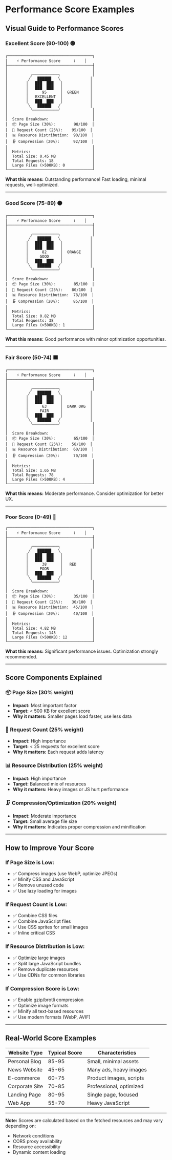 # Performance Score Examples

## Visual Guide to Performance Scores

### Excellent Score (90-100) 🟢
```
┌─────────────────────────────────────┐
│    ⚡ Performance Score      ℹ️    │
├─────────────────────────────────────┤
│                                     │
│          ╭───────────╮              │
│         ╱   ██████   ╲             │
│        │   ███  ███   │            │
│        │   ███  ███   │            │
│        │      95      │  GREEN     │
│        │   EXCELLENT  │            │
│        │   ███  ███   │            │
│         ╲   ██████   ╱             │
│          ╰───────────╯              │
│                                     │
│  Score Breakdown:                   │
│  📦 Page Size (30%):        98/100  │
│  🔢 Request Count (25%):    95/100  │
│  📊 Resource Distribution:  90/100  │
│  🗜️ Compression (20%):      92/100  │
│                                     │
│  Metrics:                           │
│  Total Size: 0.45 MB                │
│  Total Requests: 18                 │
│  Large Files (>500KB): 0            │
└─────────────────────────────────────┘
```
**What this means:** Outstanding performance! Fast loading, minimal requests, well-optimized.

---

### Good Score (75-89) 🟠
```
┌─────────────────────────────────────┐
│    ⚡ Performance Score      ℹ️    │
├─────────────────────────────────────┤
│                                     │
│          ╭───────────╮              │
│         ╱   ██████   ╲             │
│        │   ███  ███   │            │
│        │   ███  ███   │            │
│        │      82      │  ORANGE    │
│        │     GOOD     │            │
│        │   ███  ███   │            │
│         ╲   ██████   ╱             │
│          ╰───────────╯              │
│                                     │
│  Score Breakdown:                   │
│  📦 Page Size (30%):        85/100  │
│  🔢 Request Count (25%):    80/100  │
│  📊 Resource Distribution:  78/100  │
│  🗜️ Compression (20%):      85/100  │
│                                     │
│  Metrics:                           │
│  Total Size: 0.82 MB                │
│  Total Requests: 38                 │
│  Large Files (>500KB): 1            │
└─────────────────────────────────────┘
```
**What this means:** Good performance with minor optimization opportunities.

---

### Fair Score (50-74) 🟧
```
┌─────────────────────────────────────┐
│    ⚡ Performance Score      ℹ️    │
├─────────────────────────────────────┤
│                                     │
│          ╭───────────╮              │
│         ╱   ██████   ╲             │
│        │   ███  ███   │            │
│        │   ███  ███   │            │
│        │      63      │  DARK ORG  │
│        │     FAIR     │            │
│        │   ███  ███   │            │
│         ╲   ██████   ╱             │
│          ╰───────────╯              │
│                                     │
│  Score Breakdown:                   │
│  📦 Page Size (30%):        65/100  │
│  🔢 Request Count (25%):    58/100  │
│  📊 Resource Distribution:  60/100  │
│  🗜️ Compression (20%):      70/100  │
│                                     │
│  Metrics:                           │
│  Total Size: 1.65 MB                │
│  Total Requests: 78                 │
│  Large Files (>500KB): 4            │
└─────────────────────────────────────┘
```
**What this means:** Moderate performance. Consider optimization for better UX.

---

### Poor Score (0-49) 🔴
```
┌─────────────────────────────────────┐
│    ⚡ Performance Score      ℹ️    │
├─────────────────────────────────────┤
│                                     │
│          ╭───────────╮              │
│         ╱   ██████   ╲             │
│        │   ███  ███   │            │
│        │   ███  ███   │            │
│        │      38      │   RED      │
│        │     POOR     │            │
│        │   ███  ███   │            │
│         ╲   ██████   ╱             │
│          ╰───────────╯              │
│                                     │
│  Score Breakdown:                   │
│  📦 Page Size (30%):        35/100  │
│  🔢 Request Count (25%):    30/100  │
│  📊 Resource Distribution:  45/100  │
│  🗜️ Compression (20%):      40/100  │
│                                     │
│  Metrics:                           │
│  Total Size: 4.82 MB                │
│  Total Requests: 145                │
│  Large Files (>500KB): 12           │
└─────────────────────────────────────┘
```
**What this means:** Significant performance issues. Optimization strongly recommended.

---

## Score Components Explained

### 📦 Page Size (30% weight)
- **Impact:** Most important factor
- **Target:** < 500 KB for excellent score
- **Why it matters:** Smaller pages load faster, use less data

### 🔢 Request Count (25% weight)
- **Impact:** High importance
- **Target:** < 25 requests for excellent score
- **Why it matters:** Each request adds latency

### 📊 Resource Distribution (25% weight)
- **Impact:** High importance
- **Target:** Balanced mix of resources
- **Why it matters:** Heavy images or JS hurt performance

### 🗜️ Compression/Optimization (20% weight)
- **Impact:** Moderate importance
- **Target:** Small average file size
- **Why it matters:** Indicates proper compression and minification

---

## How to Improve Your Score

### If Page Size is Low:
- ✅ Compress images (use WebP, optimize JPEGs)
- ✅ Minify CSS and JavaScript
- ✅ Remove unused code
- ✅ Use lazy loading for images

### If Request Count is Low:
- ✅ Combine CSS files
- ✅ Combine JavaScript files
- ✅ Use CSS sprites for small images
- ✅ Inline critical CSS

### If Resource Distribution is Low:
- ✅ Optimize large images
- ✅ Split large JavaScript bundles
- ✅ Remove duplicate resources
- ✅ Use CDNs for common libraries

### If Compression Score is Low:
- ✅ Enable gzip/brotli compression
- ✅ Optimize image formats
- ✅ Minify all text-based resources
- ✅ Use modern formats (WebP, AVIF)

---

## Real-World Score Examples

| Website Type | Typical Score | Characteristics |
|-------------|---------------|-----------------|
| Personal Blog | 85-95 | Small, minimal assets |
| News Website | 45-65 | Many ads, heavy images |
| E-commerce | 60-75 | Product images, scripts |
| Corporate Site | 70-85 | Professional, optimized |
| Landing Page | 80-95 | Single page, focused |
| Web App | 55-70 | Heavy JavaScript |

---

**Note:** Scores are calculated based on the fetched resources and may vary depending on:
- Network conditions
- CORS proxy availability
- Resource accessibility
- Dynamic content loading
